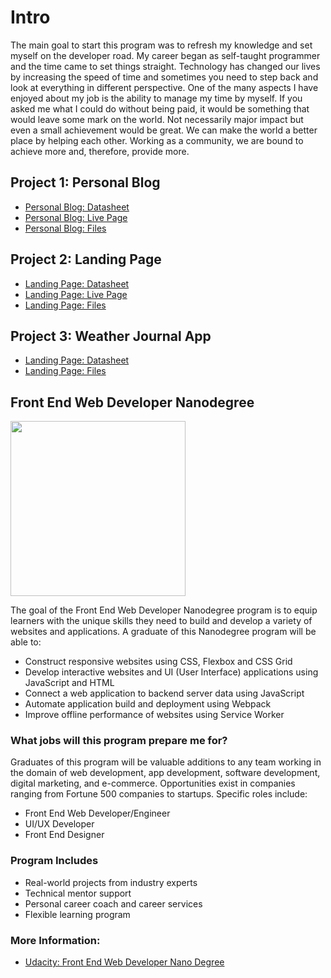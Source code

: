 
# Intro

The main goal to start this program was to refresh my knowledge and set myself on the developer road. My career began as self-taught programmer and the time came to set things straight. Technology has changed our lives by increasing the speed of time and sometimes you need to step back and look at everything in different perspective. One of the many aspects I have enjoyed about my job is the ability to manage my time by myself. If you asked me what I could do without being paid, it would be something that would leave some mark on the world. Not necessarily major impact but even a small achievement would be great. We can make the world a better place by helping each other. Working as a community, we are bound to achieve more and, therefore, provide more.

## Project 1: Personal Blog

- [Personal Blog: Datasheet](https://mindaugas-karla.github.io/Front-End-Web-Developer-Nanodegree/project-1-personal-blog-website/)
- [Personal Blog: Live Page](https://mindaugas-karla.github.io/Front-End-Web-Developer-Nanodegree/project-1-personal-blog-website/personal_blog_website/index.html)
- [Personal Blog: Files](https://github.com/mindaugas-karla/Front-End-Web-Developer-Nanodegree/tree/master/project-1-personal-blog-website/personal_blog_website)

## Project 2: Landing Page

- [Landing Page: Datasheet](https://mindaugas-karla.github.io/Front-End-Web-Developer-Nanodegree/project-2-landing-page/)
- [Landing Page: Live Page](https://mindaugas-karla.github.io/Front-End-Web-Developer-Nanodegree/project-2-landing-page/landing_page/index.html)
- [Landing Page: Files](https://github.com/mindaugas-karla/Front-End-Web-Developer-Nanodegree/tree/master/project-2-landing-page/landing_page)

## Project 3: Weather Journal App

- [Landing Page: Datasheet](https://mindaugas-karla.github.io/Front-End-Web-Developer-Nanodegree/project-3-weather-journal-app/)
- [Landing Page: Files](https://github.com/mindaugas-karla/Front-End-Web-Developer-Nanodegree/tree/master/project-3-weather-journal-app/weather-journal-app)

## Front End Web Developer Nanodegree

<img align="center" src="https://upload.wikimedia.org/wikipedia/commons/thumb/e/e8/Udacity_logo.svg/1200px-Udacity_logo.svg.png" width=280 style="cursor:default;">

The goal of the Front End Web Developer Nanodegree program is to equip learners with the unique skills
they need to build and develop a variety of websites and applications. A graduate of this Nanodegree
program will be able to:

* Construct responsive websites using CSS, Flexbox and CSS Grid
* Develop interactive websites and UI (User Interface) applications using JavaScript and HTML
* Connect a web application to backend server data using JavaScript
* Automate application build and deployment using Webpack
* Improve offline performance of websites using Service Worker

### What jobs will this program prepare me for?

Graduates of this program will be valuable additions to any team working in the domain of web development, app development, software development, digital marketing, and e-commerce. Opportunities exist in companies ranging from Fortune 500 companies to startups.
Specific roles include:

* Front End Web Developer/Engineer
* UI/UX Developer
* Front End Designer

### Program Includes
* Real-world projects from industry experts
* Technical mentor support
* Personal career coach and career services
* Flexible learning program

### More Information:

- [Udacity: Front End Web Developer Nano Degree](https://www.udacity.com/course/front-end-web-developer-nanodegree--nd0011)
